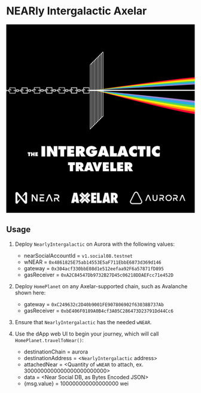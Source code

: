 # NEARly Intergalactic Axelar

<div align="center">
  <img src ="https://github.com/AdnanSlef/Nearly-Intergalactic-Axelar/blob/d730afbc78915e5a11d82b7aa44b625c7e8068fd/IT_Logo1.png">
</div>

## Usage

1. Deploy `NearlyIntergalactic` on Aurora with the following values:

   - nearSocialAccountId = `v1.social08.testnet`
   - wNEAR = `0x4861825E75ab14553E5aF711EbbE6873d369d146`
   - gateway = `0x304acf330bbE08d1e512eefaa92F6a57871fD895`
   - gasReceiver = `0xA2C84547Db9732B27D45c06218DDAEFcc71e452D`

2. Deploy `HomePlanet` on any Axelar-supported chain, such as Avalanche shown here:

   - gateway = `0xC249632c2D40b9001FE907806902f63038B737Ab`
   - gasReceiver = `0xbE406F0189A0B4cf3A05C286473D23791Dd44Cc6`

3. Ensure that `NearlyIntergalactic` has the needed `wNEAR`.

4. Use the dApp web UI to begin your journey, which will call `HomePlanet.travelToNear()`:
   - destinationChain = aurora
   - destinationAddress = <`NearlyIntergalactic` address>
   - attachedNear = <Quantity of `wNEAR` to attach, ex. 3000000000000000000000000>
   - data = <Near Social DB, as Bytes Encoded JSON>
   - {msg.value} = 100000000000000000 wei
